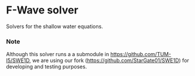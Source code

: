 # F-Wave solver

Solvers for the shallow water equations.


### Note

Although this solver runs a a submodule in https://github.com/TUM-I5/SWE1D, we are using our fork (https://github.com/StarGate01/SWE1D) for developing and testing purposes.